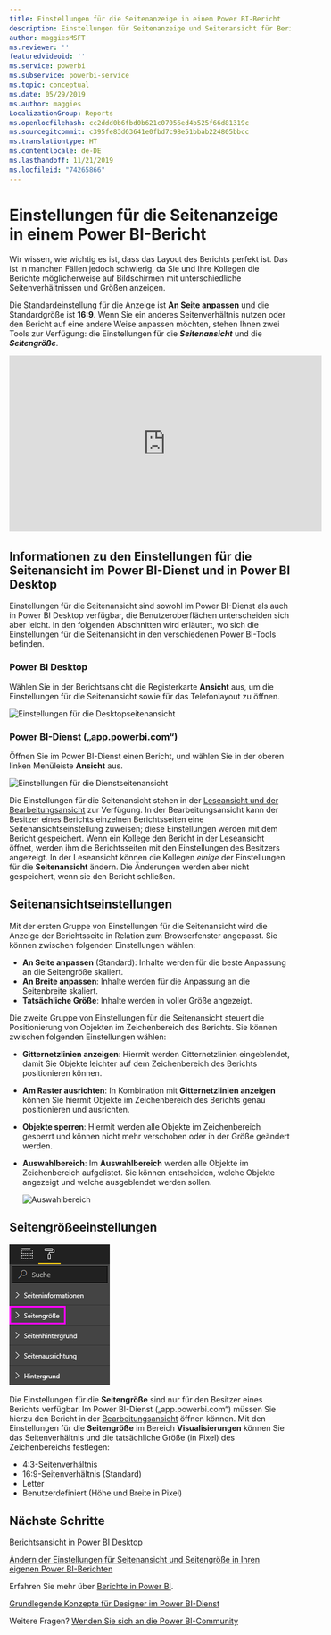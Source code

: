 ```yaml
---
title: Einstellungen für die Seitenanzeige in einem Power BI-Bericht
description: Einstellungen für Seitenanzeige und Seitenansicht für Berichte
author: maggiesMSFT
ms.reviewer: ''
featuredvideoid: ''
ms.service: powerbi
ms.subservice: powerbi-service
ms.topic: conceptual
ms.date: 05/29/2019
ms.author: maggies
LocalizationGroup: Reports
ms.openlocfilehash: cc2ddd0b6fbd0b621c07056ed4b525f66d81319c
ms.sourcegitcommit: c395fe83d63641e0fbd7c98e51bbab224805bbcc
ms.translationtype: HT
ms.contentlocale: de-DE
ms.lasthandoff: 11/21/2019
ms.locfileid: "74265866"
---
```

# <a name="page-display-settings-in-a-power-bi-report"></a>Einstellungen für die Seitenanzeige in einem Power BI-Bericht
Wir wissen, wie wichtig es ist, dass das Layout des Berichts perfekt ist. Das ist in manchen Fällen jedoch schwierig, da Sie und Ihre Kollegen die Berichte möglicherweise auf Bildschirmen mit unterschiedliche Seitenverhältnissen und Größen anzeigen. 

Die Standardeinstellung für die Anzeige ist **An Seite anpassen** und die Standardgröße ist **16:9**. Wenn Sie ein anderes Seitenverhältnis nutzen oder den Bericht auf eine andere Weise anpassen möchten, stehen Ihnen zwei Tools zur Verfügung: die Einstellungen für die ***Seitenansicht*** und die ***Seitengröße***.


<iframe width="560" height="315" src="https://www.youtube.com/embed/5tg-OXzxe2g" frameborder="0" allowfullscreen></iframe>


## <a name="where-to-find-page-view-settings-in-the-power-bi-service-and-power-bi-desktop"></a>Informationen zu den Einstellungen für die Seitenansicht im Power BI-Dienst und in Power BI Desktop
Einstellungen für die Seitenansicht sind sowohl im Power BI-Dienst als auch in Power BI Desktop verfügbar, die Benutzeroberflächen unterscheiden sich aber leicht. In den folgenden Abschnitten wird erläutert, wo sich die Einstellungen für die Seitenansicht in den verschiedenen Power BI-Tools befinden.

### <a name="in-power-bi-desktop"></a>Power BI Desktop
Wählen Sie in der Berichtsansicht die Registerkarte **Ansicht** aus, um die Einstellungen für die Seitenansicht sowie für das Telefonlayout zu öffnen.

  ![Einstellungen für die Desktopseitenansicht](media/power-bi-report-display-settings/power-bi-desktop-view-settings.png)

### <a name="in-the-power-bi-service-apppowerbicom"></a>Power BI-Dienst („app.powerbi.com“)
Öffnen Sie im Power BI-Dienst einen Bericht, und wählen Sie in der oberen linken Menüleiste **Ansicht** aus.

![Einstellungen für die Dienstseitenansicht](media/power-bi-report-display-settings/power-bi-change-page-view.png)

Die Einstellungen für die Seitenansicht stehen in der [Leseansicht und der Bearbeitungsansicht](consumer/end-user-reading-view.md) zur Verfügung. In der Bearbeitungsansicht kann der Besitzer eines Berichts einzelnen Berichtsseiten eine Seitenansichtseinstellung zuweisen; diese Einstellungen werden mit dem Bericht gespeichert. Wenn ein Kollege den Bericht in der Leseansicht öffnet, werden ihm die Berichtsseiten mit den Einstellungen des Besitzers angezeigt. In der Leseansicht können die Kollegen *einige* der Einstellungen für die **Seitenansicht** ändern. Die Änderungen werden aber nicht gespeichert, wenn sie den Bericht schließen.

## <a name="page-view-settings"></a>Seitenansichtseinstellungen
Mit der ersten Gruppe von Einstellungen für die Seitenansicht wird die Anzeige der Berichtsseite in Relation zum Browserfenster angepasst. Sie können zwischen folgenden Einstellungen wählen:

* **An Seite anpassen** (Standard): Inhalte werden für die beste Anpassung an die Seitengröße skaliert.
* **An Breite anpassen**: Inhalte werden für die Anpassung an die Seitenbreite skaliert.
* **Tatsächliche Größe**: Inhalte werden in voller Größe angezeigt.

Die zweite Gruppe von Einstellungen für die Seitenansicht steuert die Positionierung von Objekten im Zeichenbereich des Berichts. Sie können zwischen folgenden Einstellungen wählen:

* **Gitternetzlinien anzeigen**: Hiermit werden Gitternetzlinien eingeblendet, damit Sie Objekte leichter auf dem Zeichenbereich des Berichts positionieren können.
* **Am Raster ausrichten**: In Kombination mit **Gitternetzlinien anzeigen** können Sie hiermit Objekte im Zeichenbereich des Berichts genau positionieren und ausrichten. 
* **Objekte sperren**: Hiermit werden alle Objekte im Zeichenbereich gesperrt und können nicht mehr verschoben oder in der Größe geändert werden.
* **Auswahlbereich**: Im **Auswahlbereich** werden alle Objekte im Zeichenbereich aufgelistet. Sie können entscheiden, welche Objekte angezeigt und welche ausgeblendet werden sollen.

    ![Auswahlbereich](media/power-bi-report-display-settings/power-bi-selection-pane.png)



## <a name="page-size-settings"></a>Seitengrößeeinstellungen
![Seitengrößeeinstellungen ändern](media/power-bi-report-display-settings/power-bi-page-size.png)

Die Einstellungen für die **Seitengröße** sind nur für den Besitzer eines Berichts verfügbar. Im Power BI-Dienst („app.powerbi.com“) müssen Sie hierzu den Bericht in der [Bearbeitungsansicht](consumer/end-user-reading-view.md) öffnen können. Mit den Einstellungen für die **Seitengröße** im Bereich **Visualisierungen** können Sie das Seitenverhältnis und die tatsächliche Größe (in Pixel) des Zeichenbereichs festlegen:   

* 4:3-Seitenverhältnis
* 16:9-Seitenverhältnis (Standard)
* Letter
* Benutzerdefiniert (Höhe und Breite in Pixel)

## <a name="next-steps"></a>Nächste Schritte
[Berichtsansicht in Power BI Desktop](desktop-report-view.md)

[Ändern der Einstellungen für Seitenansicht und Seitengröße in Ihren eigenen Power BI-Berichten](consumer/end-user-report-view.md)

Erfahren Sie mehr über [Berichte in Power BI](consumer/end-user-reports.md).

[Grundlegende Konzepte für Designer im Power BI-Dienst](service-basic-concepts.md)

Weitere Fragen? [Wenden Sie sich an die Power BI-Community](https://community.powerbi.com/)

